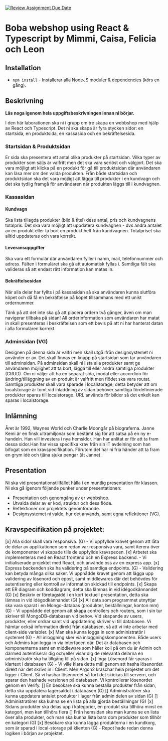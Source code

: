 [![Review Assignment Due Date](https://classroom.github.com/assets/deadline-readme-button-8d59dc4de5201274e310e4c54b9627a8934c3b88527886e3b421487c677d23eb.svg)](https://classroom.github.com/a/h5FXkH4A)
# Boba webshop using React & Typescript by Mimmi, Caisa, Felicia och Leon

## Installation

- `npm install` - Installerar alla NodeJS moduler & dependencies (körs en gång).

## Beskrivning

**Läs noga igenom hela uppgiftsbeskrivningen innan ni börjar.**

I den här laborationen ska ni i grupp om tre skapa en webbshop med hjälp av React och Typescript. Det ni ska skapa är fyra stycken sidor: en startsida, en produktsida, en kassasida och en bekräftelsesida.

### Startsidan & Produktsidan

Er sida ska presentera ett antal olika produkter på startsidan. Vilka typer av produkter som säljs är valfritt men det ska vara seriöst och välgjort. Det ska vara möjligt att klicka på en produkt för gå till produktsidan där användaren kan läsa mer om den valda produkten. Från både startsidan och produktsidan ska det vara möjligt att lägga till produkter i en kundvagn och det ska tydlig framgå för användaren när produkten läggs till i kundvagnen.

### Kassasidan

#### Kundvagn

Ska lista tillagda produkter (bild & titel) dess antal, pris och kundvagnens totalpris. Det ska vara möjligt att uppdatera kundvagnen - dvs ändra antalet av en produkt eller ta bort en produkt helt från kundvagnen. Totalpriset ska alltid uppdateras och vara korrekt.

#### Leveransuppgifter

Ska vara ett formulär där användaren fyller i namn, mail, telefonnummer och adress. Fälten i formuläret ska gå att automatisk fyllas i. Samtliga fält ska valideras så att endast rätt information kan matas in.

#### Bekräftelsesidan

När alla delar har fyllts i på kassasidan så ska användaren kunna slutföra köpet och då få en bekräftelse på köpet tillsammans med ett unikt ordernummer.

Tänk på att det inte ska gå att placera ordern två gånger, även om man navigerar tillbaka på sidan! All orderinformation som användaren har matat in skall presenteras i beskräftelsen som ett bevis på att ni har hanterat datan i alla formulären korrekt.

### Adminsidan (VG)

Designen på denna sida är valfri men skall utgå ifrån designsystemet ni använder er av. Det skall finnas en knapp på startsidan som tar användaren till adminsidan. På adminsidan skall ni lista alla produkter samt ge användaren möjlighet att ta bort, lägga till eller ändra samtliga produkter (CRUD). Om ni väljer att ha en separat sida, modal eller accordion för ändring/tilläggning av en produkt är valfritt men flödet ska vara routat. Samtliga produkter skall vara sparade i localstorage, detta betyder att om localstorage är tomt vid inladdning av sidan behöver samtliga fördefinierade produkter sparas till localstorage. URL används för bilder så det enkelt kan sparas i localstorage.

## Inlämning

Året är 1992, Waynes World och Charlie Moongår på biograferna. Janne Kemi är en finsk ultramiljonär som bestämt sig för att satsa på en ny e-handeln. Han vill investera i nya hemsidor. Han har anlitat er för att ta fram dessa sidor.Han har vissa specifika krav från sin IT avdelning som han bifogat som en kravspecifikation. Förutom det har ni fria händer att ta fram en grym idé och tjäna sjuka pengar (åt Janne).

## Presentation

Ni ska vid presentationstillfället hålla i en muntlig presentation för klassen. Ni ska gå igenom följande punker under presentationen:

- Presentation och genomgång av er webbshop.
- Utvalda delar av er kod, struktur och dess flöde.
- Reflektioner om projektets genomförande.
- Designsystemet ni valde, hur det används, samt egna reflektioner (VG).

 ## Kravspecifikation på projektet:

 [x] Alla sidor skall vara responsiva. (G) - Vi uppfyllde kravet genom att låta de delar av applikationen som redan var responsiva vara, samt iterera över de komponenter vi skapade tills de uppfyllde kravspecen.
 [x] Arbetet ska implementeras med en React frontend och en Express backend. - Vi initialiserade projektet med React, och använde oss av en express app.
 [x] Express backenden ska ha validering på samtliga endpoints. (G) - Validering kan betyda många olika saker. Vi uppnådde kravet genom att lägga upp validering av lösenord och epost, samt middlewares där det behövdes för autentisering eller kontroll av information skickad till endpoints.
 [x] Skapa ett ER diagram och koddiagram, detta ska lämnas in vid idégodkännandet (G) 
 [x] Beskriv er företagsidé i en kort textuell presentation, detta ska lämnas in vid idégodkännandet (G)
 [x] All data som programmet utnyttjar ska vara sparat i en Mongo-databas (produkter, beställningar, konton mm) (G) - Vi uppnådde det genom att skapa controllers och routers, som i sin tur skriver till MongoDB-databasen vid behov. Vid skapande av users,
 produkter, eller ordrar samt vid uppdatering skriver vi till databasen. Vi hämtar också information direkt från databasen, så att vi inte arbetar med client-side variabler.
 [x] Man ska kunna logga in som administratör i systemet (G) - All inloggning sker via inloggningskomponenten. Både users och Admins kan logga in via interfacen där. Det är databasen och komponenterna samt en middleware som håller koll på om du är Admin
 och därmed autentiserar dig och/eller visar dig de relevanta delarna en administratör ska ha tillgång till på sidan.
 [x] Inga Lösenord får sparas i klartext i databasen (G) - Vi ville klara detta mål genom att hasha lösenordet direkt när det skrivs in i Client. Men Argon2 kraschar hela projektet om det ligger i Client. Så vi hashar lösenordet så fort det skickas till servern, och sparar den hashade versionen på databasen. Vi kontrollerar lösenordet genom en Verify.
 [] En besökare ska kunna beställa produkter från sidan, detta ska uppdatera lagersaldot i databasen (G)
 [] Administratörer ska kunna uppdatera antalet produkter i lager från admin delen av sidan (G)
 [] Administratörer ska kunna se en lista på alla gjorda beställningar (G)
 [x] Sidans produkter ska delas upp i kategorier, en produkt ska tillhöra minst en kategori, men kan tillhöra flera [] Från hemsidan ska man kunna se en lista över alla produkter, och man ska kunna lista bara dom produkter som tillhör en kategori (G)
 [x] Besökare ska kunna lägga produkterna i en kundkorg, som är sparad i local-storage på klienten (G) - Repot hade redan denna logiken i början av projektet. 
 
 
